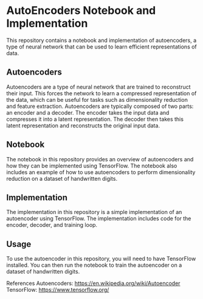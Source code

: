 # AutoEncoders Notebook and Implementation
This repository contains a notebook and implementation of autoencoders, a type of neural network that can be used to learn efficient representations of data.

## Autoencoders
Autoencoders are a type of neural network that are trained to reconstruct their input. This forces the network to learn a compressed representation of the data, which can be useful for tasks such as dimensionality reduction and feature extraction.
Autoencoders are typically composed of two parts: an encoder and a decoder. The encoder takes the input data and compresses it into a latent representation. The decoder then takes this latent representation and reconstructs the original input data.

## Notebook
The notebook in this repository provides an overview of autoencoders and how they can be implemented using TensorFlow. The notebook also includes an example of how to use autoencoders to perform dimensionality reduction on a dataset of handwritten digits.

## Implementation
The implementation in this repository is a simple implementation of an autoencoder using TensorFlow. The implementation includes code for the encoder, decoder, and training loop.

## Usage
To use the autoencoder in this repository, you will need to have TensorFlow installed. You can then run the notebook to train the autoencoder on a dataset of handwritten digits.

References
Autoencoders: https://en.wikipedia.org/wiki/Autoencoder
TensorFlow: https://www.tensorflow.org/
